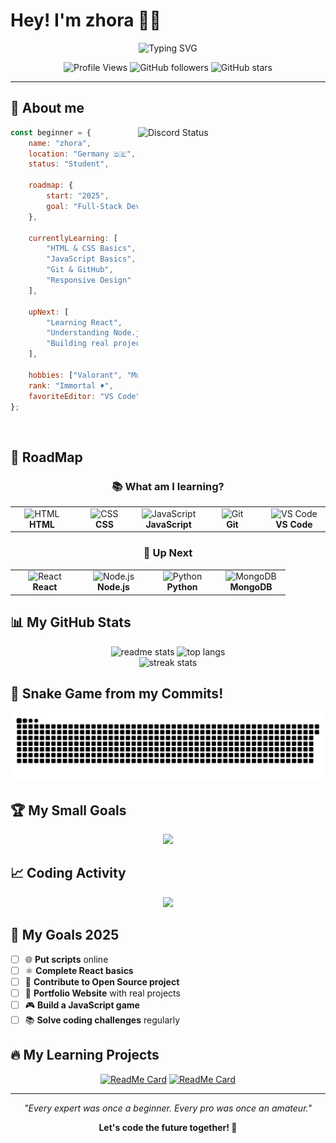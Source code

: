 # Hey! I'm zhora 👨‍💻

<div align="center">
  <img src="https://readme-typing-svg.herokuapp.com?font=Fira+Code&size=22&duration=3000&pause=1000&color=00D9FF&center=true&vCenter=true&width=600&lines=🌱+Learning+Programming;💡+Something+New+Every+Day;🚀+On+My+Way+to+Developer;🎯+Learning+by+Doing" alt="Typing SVG" />
</div>

<div align="center">
  
  ![Profile Views](https://komarev.com/ghpvc/?username=zhoraFPS&color=brightgreen&style=for-the-badge)
  ![GitHub followers](https://img.shields.io/github/followers/zhoraFPS?color=blue&style=for-the-badge)
  ![GitHub stars](https://img.shields.io/github/stars/zhoraFPS?color=yellow&style=for-the-badge)
  
</div>

---

## 🎯 About me

<img align="right" alt="Discord Status" width="300" src="https://lanyard.cnrad.dev/api/827927735132880896">

```javascript
const beginner = {
    name: "zhora",
    location: "Germany 🇩🇪",
    status: "Student",
    
    roadmap: {
        start: "2025",
        goal: "Full-Stack Developer",
    },
    
    currentlyLearning: [
        "HTML & CSS Basics",
        "JavaScript Basics", 
        "Git & GitHub",
        "Responsive Design"
    ],
    
    upNext: [
        "Learning React",
        "Understanding Node.js", 
        "Building real projects"
    ],
    
    hobbies: ["Valorant", "Music", "Coding 💻"],
    rank: "Immortal ♦️",
    favoriteEditor: "VS Code"
};
```

<br clear="right"/>

## 🚀 RoadMap

<div align="center">

### 📚 What am I learning?

<table>
<tr>
<td align="center" width="96">
<img src="https://skillicons.dev/icons?i=html" width="48" height="48" alt="HTML" />
<br><strong>HTML</strong>
</td>
<td align="center" width="96">
<img src="https://skillicons.dev/icons?i=css" width="48" height="48" alt="CSS" />
<br><strong>CSS</strong>
</td>
<td align="center" width="96">
<img src="https://skillicons.dev/icons?i=js" width="48" height="48" alt="JavaScript" />
<br><strong>JavaScript</strong>
</td>
<td align="center" width="96">
<img src="https://skillicons.dev/icons?i=git" width="48" height="48" alt="Git" />
<br><strong>Git</strong>
</td>
<td align="center" width="96">
<img src="https://skillicons.dev/icons?i=vscode" width="48" height="48" alt="VS Code" />
<br><strong>VS Code</strong>
</td>
</tr>
</table>

### 🎯 Up Next

<table>
<tr>
<td align="center" width="96">
<img src="https://skillicons.dev/icons?i=react" width="48" height="48" alt="React" />
<br><strong>React</strong>
</td>
<td align="center" width="96">
<img src="https://skillicons.dev/icons?i=nodejs" width="48" height="48" alt="Node.js" />
<br><strong>Node.js</strong>
</td>
<td align="center" width="96">
<img src="https://skillicons.dev/icons?i=python" width="48" height="48" alt="Python" />
<br><strong>Python</strong>
</td>
<td align="center" width="96">
<img src="https://skillicons.dev/icons?i=mongodb" width="48" height="48" alt="MongoDB" />
<br><strong>MongoDB</strong>
</td>
</tr>
</table>

</div>

## 📊 My GitHub Stats

<div align="center">
  <img width="390" src="https://github-readme-stats.vercel.app/api?username=zhoraFPS&count_private=true&show_icons=true&theme=react&rank_icon=github&border_radius=10" alt="readme stats" />
  <img width="325" src="https://github-readme-stats.vercel.app/api/top-langs/?username=zhoraFPS&hide=HTML&langs_count=8&layout=compact&theme=react&border_radius=10&size_weight=0.5&count_weight=0.5&exclude_repo=github-readme-stats" alt="top langs" />
</div>

<div align="center">
  <img src="https://github-readme-streak-stats.herokuapp.com?user=zhoraFPS&theme=react&border_radius=10" alt="streak stats"/>
</div>

## 🐍 Snake Game from my Commits!

<div align="center">
  
  <picture>
    <source media="(prefers-color-scheme: dark)" srcset="https://raw.githubusercontent.com/zhoraFPS/zhoraFPS/output/github-contribution-grid-snake-dark.svg">
    <source media="(prefers-color-scheme: light)" srcset="https://raw.githubusercontent.com/zhoraFPS/zhoraFPS/output/github-contribution-grid-snake.svg">
    <img alt="github contribution grid snake animation" src="https://raw.githubusercontent.com/zhoraFPS/zhoraFPS/output/github-contribution-grid-snake.svg">
  </picture>
  
</div>

## 🏆 My Small Goals

<div align="center">
  <img src="https://github-profile-trophy.vercel.app/?username=zhoraFPS&theme=react&no-frame=true&no-bg=false&margin-w=4&row=2&column=3" />
</div>

## 📈 Coding Activity

<div align="center">
  <img src="https://github-readme-activity-graph.vercel.app/graph?username=zhoraFPS&bg_color=20232a&color=61dafb&line=61dafb&point=ffeb95&area=true&hide_border=true" />
</div>

## 🎯 My Goals 2025

<div align="left">

- [ ] 🌐 **Put scripts** online
- [ ] ⚛️ **Complete React basics**
- [ ] 🤝 **Contribute to Open Source project**
- [ ] 💼 **Portfolio Website** with real projects
- [ ] 🎮 **Build a JavaScript game**
- [ ] 📚 **Solve coding challenges** regularly

</div>

## 🔥 My Learning Projects

<div align="center">

[![ReadMe Card](https://github-readme-stats.vercel.app/api/pin/?username=zhoraFPS&repo=first-project&theme=react&border_radius=10)](https://github.com/zhoraFPS/first-project)
[![ReadMe Card](https://github-readme-stats.vercel.app/api/pin/?username=zhoraFPS&repo=javascript-practice&theme=react&border_radius=10)](https://github.com/zhoraFPS/javascript-practice)

</div>

---

<div align="center">
  
  *"Every expert was once a beginner. Every pro was once an amateur."*
  
  **Let's code the future together! 🚀**
  
</div>
